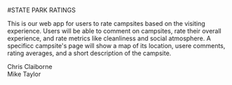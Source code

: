 #STATE PARK RATINGS

This is our web app for users to rate campsites based on the visiting experience.  Users will be able to comment on campsites, rate their overall experience, and rate metrics like cleanliness and social atmosphere.  A specificc campsite's page will show a map of its location, usere comments, rating averages, and a short description of the campsite.


Chris Claiborne <br />
Mike Taylor
